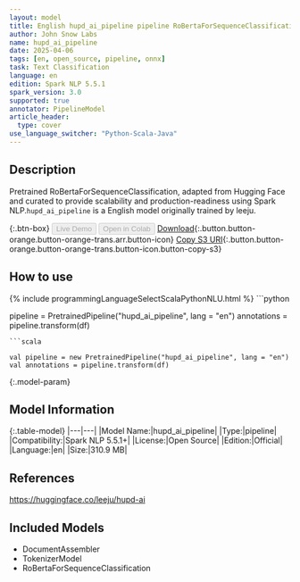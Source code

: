 ```yaml
---
layout: model
title: English hupd_ai_pipeline pipeline RoBertaForSequenceClassification from leeju
author: John Snow Labs
name: hupd_ai_pipeline
date: 2025-04-06
tags: [en, open_source, pipeline, onnx]
task: Text Classification
language: en
edition: Spark NLP 5.5.1
spark_version: 3.0
supported: true
annotator: PipelineModel
article_header:
  type: cover
use_language_switcher: "Python-Scala-Java"
---
```


## Description

Pretrained RoBertaForSequenceClassification, adapted from Hugging Face and curated to provide scalability and production-readiness using Spark NLP.`hupd_ai_pipeline` is a English model originally trained by leeju.

{:.btn-box}
<button class="button button-orange" disabled>Live Demo</button>
<button class="button button-orange" disabled>Open in Colab</button>
[Download](https://s3.amazonaws.com/auxdata.johnsnowlabs.com/public/models/hupd_ai_pipeline_en_5.5.1_3.0_1743933616194.zip){:.button.button-orange.button-orange-trans.arr.button-icon}
[Copy S3 URI](s3://auxdata.johnsnowlabs.com/public/models/hupd_ai_pipeline_en_5.5.1_3.0_1743933616194.zip){:.button.button-orange.button-orange-trans.button-icon.button-copy-s3}

## How to use



<div class="tabs-box" markdown="1">
{% include programmingLanguageSelectScalaPythonNLU.html %}
```python

pipeline = PretrainedPipeline("hupd_ai_pipeline", lang = "en")
annotations =  pipeline.transform(df)   

```
```scala

val pipeline = new PretrainedPipeline("hupd_ai_pipeline", lang = "en")
val annotations = pipeline.transform(df)

```
</div>

{:.model-param}
## Model Information

{:.table-model}
|---|---|
|Model Name:|hupd_ai_pipeline|
|Type:|pipeline|
|Compatibility:|Spark NLP 5.5.1+|
|License:|Open Source|
|Edition:|Official|
|Language:|en|
|Size:|310.9 MB|

## References

https://huggingface.co/leeju/hupd-ai

## Included Models

- DocumentAssembler
- TokenizerModel
- RoBertaForSequenceClassification